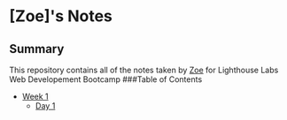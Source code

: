 # [Zoe]'s Notes
## Summary
This repository contains all of the notes taken by [Zoe](https://github.com/Archaicghost) for Lighthouse Labs Web Developement Bootcamp
###Table of Contents
* [Week 1](/Week_1)
  * [Day 1](/Week_1/Day_1)